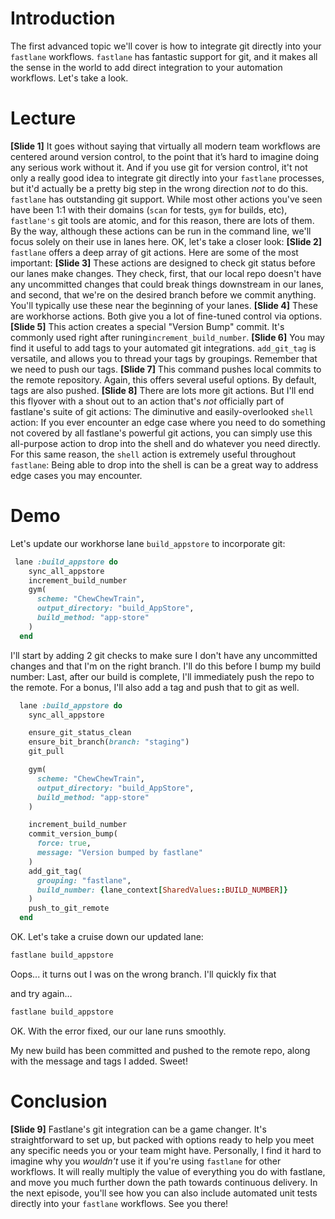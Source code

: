 # Introduction
The first advanced topic we'll cover is how to integrate git directly into your `fastlane` workflows. `fastlane` has fantastic support for git, and it makes all the sense in the world to add direct integration to your automation workflows. Let's take a look.
# Lecture
**[Slide 1]** 
It goes without saying that virtually all modern team workflows are centered around version control, to the point that it’s hard to imagine doing any serious work without it. And if you use git for version control, it't not only a really good idea to integrate git directly into your `fastlane` processes, but it'd actually be a pretty big step in the wrong direction *not* to do this. 
`fastlane` has outstanding git support. While most other actions you've seen have been 1:1 with their domains (`scan` for tests, `gym` for builds, etc), `fastlane's` git tools are atomic, and for this reason, there are lots of them. 
By the way, although these actions can be run in the command line, we'll focus solely on their use in lanes here.
OK, let's take a closer look:
**[Slide 2]** 
`fastlane` offers a deep array of git actions. Here are some of the most important:
**[Slide 3]** 
These actions are designed to check git status before our lanes make changes. They check, first, that our local repo doesn't have any uncommitted changes that could break things downstream in our lanes, and second, that we're on the desired branch before we commit anything. You'll typically use these near the beginning of your lanes.
**[Slide 4]** 
These are workhorse actions. Both give you a lot of fine-tuned control via options.
**[Slide 5]**
This action creates a special "Version Bump" commit. It's commonly used right after runing`increment_build_number`. 
**[Slide 6]** 
You may find it useful to add tags to your automated git integrations. `add_git_tag` is versatile, and allows you to thread your tags by groupings. Remember that we need to push our tags.
**[Slide 7]** 
This command pushes local commits to the remote repository. Again, this offers several useful options. By default, tags are also pushed.
**[Slide 8]** 
There are lots more git actions. But I'll end this flyover with a shout out to an action that's *not* officially part of fastlane's suite of git actions:  The diminutive and easily-overlooked `shell` action: 
If you ever encounter an edge case where you need to do something not covered by all fastlane's powerful git actions, you can simply use this all-purpose action to drop into the shell and do whatever you need directly. 
For this same reason, the `shell` action is extremely useful throughout `fastlane`: Being able to drop into the shell is can be a great way to address edge cases you may encounter. 
# Demo
Let's update our workhorse lane `build_appstore` to incorporate git:
```ruby
 lane :build_appstore do
    sync_all_appstore
    increment_build_number
    gym(
      scheme: "ChewChewTrain",
      output_directory: "build_AppStore",
      build_method: "app-store"
    )
  end
```
I'll start by adding 2 git checks to make sure I don't have any uncommitted changes and that I'm on the right branch. I'll do this before I bump my build number:
Last, after our build is complete, I'll immediately push the repo to the remote. For a bonus, I'll also add a tag and push that to git as well.
```ruby
  lane :build_appstore do
    sync_all_appstore

    ensure_git_status_clean
    ensure_bit_branch(branch: "staging")
    git_pull

    gym(
      scheme: "ChewChewTrain",
      output_directory: "build_AppStore",
      build_method: "app-store"
    )

    increment_build_number
    commit_version_bump(
      force: true,
      message: "Version bumped by fastlane"
    )
    add_git_tag(
      grouping: "fastlane",
      build_number: {lane_context[SharedValues::BUILD_NUMBER]}
    )
    push_to_git_remote
  end
```
OK. Let's take a cruise down our updated lane:
<!-- Note: Make sure I'm really on the wrong branch at first -->
```ruby
fastlane build_appstore
```
Oops... it turns out I was on the wrong branch. I'll quickly fix that
<!-- Switch to the staging branch -->
 and try again…
```ruby
fastlane build_appstore
```
OK. With the error fixed, our our lane runs smoothly. 
<!-- open repo in brpwser -->
My new build has been committed and pushed to the remote repo, along with the message and tags I added. Sweet!
# Conclusion
**[Slide 9]** 
Fastlane's git integration can be a game changer. It's straightforward to set up, but packed with options ready to help you meet any specific needs you or your team might have. 
Personally, I find it hard to imagine why you *wouldn't* use it if you're using `fastlane` for other workflows. It will really multiply the value of everything you do with fastlane, and move you much further down the path towards continuous delivery.
In the next episode, you'll see how you can also include automated unit tests directly into your `fastlane` workflows. See you there!